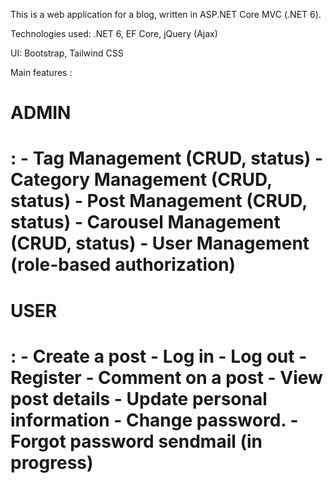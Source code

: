 This is a web application for a blog, written in ASP.NET Core MVC (.NET 6).

Technologies used: .NET 6, EF Core, jQuery (Ajax)

UI: Bootstrap, Tailwind CSS


Main features :
<h1>ADMIN<h1>:
- Tag Management (CRUD, status)
- Category Management (CRUD, status)
- Post Management (CRUD, status)
- Carousel Management (CRUD, status)
- User Management (role-based authorization)

<h1>USER<h1>:
- Create a post
- Log in
- Log out
- Register
- Comment on a post
- View post details
- Update personal information
- Change password.
- Forgot password sendmail (in progress)
